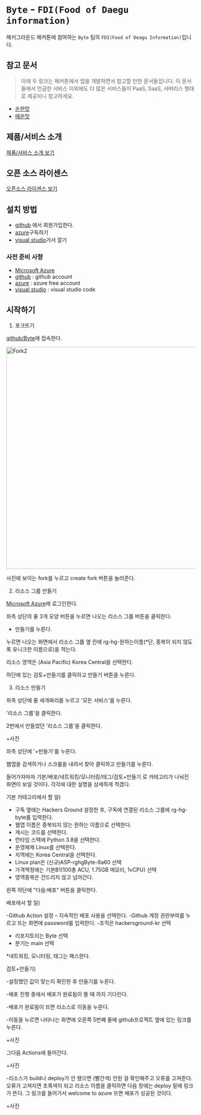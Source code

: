 # `Byte` - `FDI(Food of Daegu information)`

해커그라운드 해커톤에 참여하는 `Byte` 팀의 `FDI(Food of Deagu Information)`입니다.

## 참고 문서

> 아래 두 링크는 해커톤에서 앱을 개발하면서 참고할 만한 문서들입니다. 이 문서들에서 언급한 서비스 이외에도 더 많은 서비스들이 PaaS, SaaS, 서버리스 형태로 제공되니 참고하세요.

- [순한맛](./REFERENCES_BASIC.md)
- [매운맛](./REFERENCES_ADVANCED.md)

## 제품/서비스 소개

<!-- 아래 링크는 지우지 마세요 -->
[제품/서비스 소개 보기](TOPIC.md)
<!-- 위 링크는 지우지 마세요 -->

## 오픈 소스 라이센스

<!-- 아래 링크는 지우지 마세요 -->
[오픈소스 라이센스 보기](./LICENSE)
<!-- 위 링크는 지우지 마세요 -->

## 설치 방법
- [github](https://github.com) 에서 회원가입한다.
- [azure](azure.microsoft.com)구독하기
- [visual studio](http://visualstudio.microsoft.com)가서 깔기


### 사전 준비 사항

- [Microsoft Azure](https://portal.azure.com)
- [github](https://github.com) : github account
- [azure](azure.microsoft.com) : azure free account
- [visual studio](http://visualstudio.microsoft.com) : visual studio code

## 시작하기
1. 포크뜨기

[github/Byte](https://github.com/hackersground-kr/Byte)에 접속한다.


<img width="592" alt="Fork2" src="https://github.com/hackersground-kr/Byte/assets/106953846/f36247b6-1678-4e90-9c8f-01b2b596f1ff">

사진에 보이는 fork를 누르고 create fork 버튼을 눌러준다.

2. 리소스 그룹 만들기

[Microsoft Azure](https://portal.azure.com)에 로그인한다.

좌측 상단의 줄 3개 모양 버튼을 누르면 나오는 리소스 그룹 버튼을 클릭한다.

+ 만들기를 누른다.

누르면 나오는 화면에서 리소스 그룹 옆 칸에 rg-hg-원하는이름(*단, 중복이 되지 않도록 유니크한 이름으로)을 적는다.

리소스 영역은 (Asia Pacific) Korea Central을 선택한다.

하단에 있는 검토+만들기를 클릭하고 만들기 버튼을 누른다.

3. 리소스 만들기

좌측 상단에 줄 세개짜리를 누르고 '모든 서비스'를 누른다.

'리소스 그룹'을 클릭한다.

2번에서 만들었던 '리소스 그룹'을 클릭한다.

+사진

좌측 상단에 '+만들기'를 누른다.

웹앱을 검색하거나 스크롤을 내려서 찾아 클릭하고 만들기를 누른다.

들어가자마자 기본/배포/네트워킹/모니터링/태그/검토+만들기 로 카테고리가 나눠진 화면이 보일 것이다. 각각에 대한 설명을 상세하게 적겠다.

기본 카테고리에서 할 일)

- 구독 옆에는 Hackers Ground 설정한 후, 구독에 연결된 리소스 그룹에 rg-hg-byte를 입력한다.
- 웹앱 이름은 중복되지 않는 원하는 이름으로 선택한다.
- 게시는 코드를 선택한다.
- 런타임 스택에 Python 3.8을 선택한다.
- 운영체제 Linux를 선택한다.
- 지역에는 Korea Central을 선택한다.
- Linux plan은 (신규)ASP-rghgByte-8a60 선택
- 가격책정에는 기본B1(100총 ACU, 1.75GB 메모리, 1vCPU) 선택
- 영역중복은 건드리지 않고 넘어간다.

왼쪽 하단에 "다음:배포" 버튼을 클릭한다.
  
배포에서 할 일)

-Github Action 설정 – 지속적인 배포 사용을 선택한다.
-Github 계정 권한부여를 누르고 뜨는 화면에 password를 입력한다.
-조직은 hackersground-kr 선택
- 리포지토리는 Byte 선택
- 분기는 main 선택

*네트워킹, 모니터링, 태그는 패스한다.

검토+만들기)

-설정했던 값이 맞는지 확인한 후 만들기를 누른다. 

-배포 진행 중에서 배포가 완료됨이 뜰 때 까지 기다린다.

-배포가 완료됨이 뜨면 리소스로 이동을 누른다.

-이동을 누르면 나타나는 화면에 오른쪽 5번째 줄에 github프로젝트 옆에 있는 링크를 누른다.

+사진

그다음 Actions에 들어간다.

+사진

-리소스가 build나 deploy가 안 됐으면 (빨간색) 안된 걸 확인해주고 오류를 고쳐준다. 오류가 고쳐지면 초록색이 되고 리소스 이름을 클릭하면 다음 창에는 deploy 밑에 링크가 뜬다. 
그 링크를 들어가서 welcome to azure 뜨면 배포가 성공된 것이다. 

+사진


